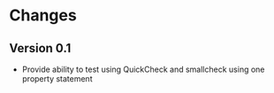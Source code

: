 Changes
=======

Version 0.1
-----------

* Provide ability to test using QuickCheck and smallcheck using one property statement
